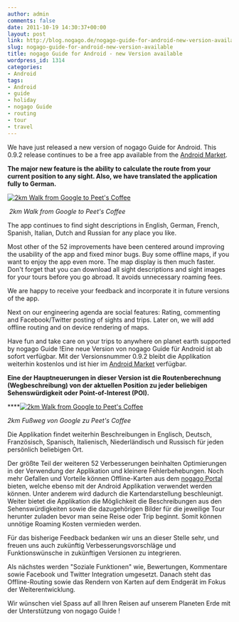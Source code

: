 ```yaml
---
author: admin
comments: false
date: 2011-10-19 14:30:37+00:00
layout: post
link: http://blog.nogago.de/nogago-guide-for-android-new-version-available/
slug: nogago-guide-for-android-new-version-available
title: nogago Guide for Android - new Version available
wordpress_id: 1314
categories:
- Android
tags:
- Android
- guide
- holiday
- nogago Guide
- routing
- tour
- travel
---
```


We have just released a new version of nogago Guide for Android. This 0.9.2 release continues to be a free app available from the [Android Market](https://market.android.com/details?id=com.nogago.guide.android).

**The major new feature is the ability to calculate the route from your current position to any sight. Also, we have translated the application fully to German.**


[![2km Walk from Google to Peet's Coffee](http://blog.nogago.de/wp-content/uploads/2011/10/android-0.9.2-routing-200x300.png)](http://blog.nogago.de/wp-content/uploads/2011/10/android-0.9.2-routing.png)




 _2km Walk from Google to Peet's Coffee_


The app continues to find sight descriptions in English, German, French, Spanish, Italian, Dutch and Russian for any place you like.

Most other of the 52 improvements have been centered around improving the usability of the app and fixed minor bugs. Buy some offline maps, if you want to enjoy the app even more. The map display is then much faster. Don't forget that you can download all sight descriptions and sight images for your tours before you go abroad. It avoids unnecessary roaming fees.

We are happy to receive your feedback and incorporate it in future versions of the app.

Next on our engineering agenda are social features: Rating, commenting and Facebook/Twitter posting of sights and trips. Later on, we will add offline routing and on device rendering of maps.

Have fun and take care on your trips to anywhere on planet earth supported by nogago Guide !Eine neue Version von nogago Guide für Android ist ab sofort verfügbar. Mit der Versionsnummer 0.9.2 bleibt die Applikation weiterhin kostenlos und ist hier im [Android Market](https://market.android.com/details?id=com.nogago.guide.android) verfügbar.

**Eine der Hauptneuerungen in dieser Version ist die Routenberechnung (Wegbeschreibung) von der aktuellen Position zu jeder beliebigen Sehenswürdigkeit oder Point-of-Interest (POI).**


****[![2km Walk from Google to Peet's Coffee](http://blog.nogago.de/wp-content/uploads/2011/10/android-0.9.2-routing-200x300.png)](http://blog.nogago.de/wp-content/uploads/2011/10/android-0.9.2-routing.png)




_2km Fußweg von Google zu Peet's Coffee_


Die Applikation findet weiterhin Beschreibungen in Englisch, Deutsch, Französisch, Spanisch, Italienisch, Niederländisch und Russisch für jeden persönlich beliebigen Ort.

Der größte Teil der weiteren 52 Verbesserungen beinhalten Optimierungen in der Verwendung der Applikation und kleinere Fehlerbehebungen. Noch mehr Gefallen und Vorteile können Offline-Karten aus dem [nogago Portal](http://www.nogago.com/maps/index) bieten, welche ebenso mit der Android Applikation verwendet werden können. Unter anderem wird dadurch die Kartendarstellung beschleunigt. Weiter bietet die Applikation die Möglichkeit die Beschreibungen aus den Sehenswürdigkeiten sowie die dazugehörigen Bilder für die jeweilige Tour herunter zuladen bevor man seine Reise oder Trip beginnt. Somit können unnötige Roaming Kosten vermieden werden.

Für das bisherige Feedback bedanken wir uns an dieser Stelle sehr, und freuen uns auch zukünftig Verbesserungsvorschläge und Funktionswünsche in zukünftigen Versionen zu integrieren.

Als nächstes werden "Soziale Funktionen" wie, Bewertungen, Kommentare sowie Facebook und Twitter Integration umgesetzt. Danach steht das Offline-Routing sowie das Rendern von Karten auf dem Endgerät im Fokus der Weiterentwicklung.

Wir wünschen viel Spass auf all Ihren Reisen auf unserem Planeten Erde mit der Unterstützung von nogago Guide !
